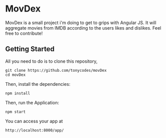 # MovDex

MovDex is a small project i'm doing to get to grips with Angular JS. It will aggregate movies from IMDB according to the users likes and dislikes. Feel free to contribute!

## Getting Started

All you need to do is to clone this repository,


```
git clone https://github.com/tonycodes/movDex
cd movDex
```

Then, install the dependencies:

```
npm install
```

Then, run the Application:

```
npm start
```

You can access your app at 

```
http://localhost:8000/app/
```
